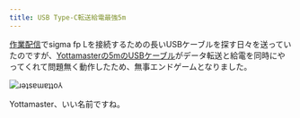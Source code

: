 ```yaml
---
title: USB Type-C転送給電最強5m
---
```

[作業配信](https://www.youtube.com/c/r7kamura)でsigma fp Lを接続するための長いUSBケーブルを探す日々を送っていたのですが、[Yottamasterの5mのUSBケーブル](https://www.amazon.co.jp/dp/B09Y1BY75P)がデータ転送と給電を同時にやってくれて問題無く動作したため、無事エンドゲームとなりました。

![](https://lh3.googleusercontent.com/ScxxBrgLqCU_iXZBwBCED6AR7z64jlQLGb2L3VXDEUcOZvdCMjUOqwztCBHGgAjV3gmDOSMSTMMGO-XVqnaEZTXsxnGGH1Ro7B2NwtgUMNvFZFow5TuO0nOpy2hV3jvzaCsyMWdAdtyw81m9jcF13-FyqL4NEviAQSLsgRVcoT5xviuiMz7X6rkv6DSzhQ "ɹǝʇsɐɯɐʇʇo⅄")

Yottamaster、いい名前ですね。
